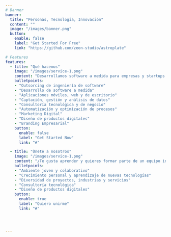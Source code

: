 ```yaml
---
# Banner
banner:
  title: "Personas, Tecnología, Innovación"
  content: ""
  image: "/images/banner.png"
  button:
    enable: false
    label: "Get Started For Free"
    link: "https://github.com/zeon-studio/astroplate"

# Features
features:
  - title: "Qué hacemos"
    image: "/images/service-1.png"
    content: "Desarrollamos software a medida para empresas y startups. Nuestro equipo de ingenieros de software y diseñadores trabajan juntos para crear productos digitales de alta calidad, seguros y escalables."
    bulletpoints:
    - "Outsorcing de ingeniería de software"
    - "Desarrollo de software a medida"
    - "Aplicaciones móviles, web y de escritorio"
    - "Captación, gestión y análisis de datos"
    - "Consultoría tecnológica y de negocio"
    - "Automatización y optimización de procesos"
    - "Marketing Digital"
    - "Diseño de productos digitales"
    - "Branding Empresarial"
    button:
      enable: false
      label: "Get Started Now"
      link: "#"

  - title: "Únete a nosotros"
    image: "/images/service-1.png"
    content: "¿Te gusta aprender y quieres formar parte de un equipo innovador?"
    bulletpoints:
    - "Ambiente joven y colaborativo"
    - "Crecimiento personal y aprendizaje de nuevas tecnologías"
    - "Diversidad de proyectos, industrias y servicios"
    - "Consultoría tecnológica"
    - "Diseño de productos digitales"
    button:
      enable: true
      label: "Quiero unirme"
      link: "#"




---
```

